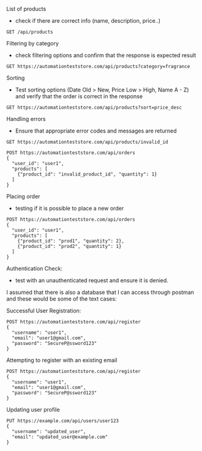 


List of products 
  - check if there are correct info (name, description, price..) 

```
GET /api/products
```

Filtering by category
  -  check filtering options and confirm that the response is expected result
```
GET https://automationteststore.com/api/products?category=fragrance
```

Sorting
  - Test sorting options (Date Old > New, Price Low > High, Name A - Z) and verify that the order is correct in the response

```
GET https://automationteststore.com/api/products?sort=price_desc
```

Handling errors
  - Ensure that appropriate error codes and messages are returned

```
GET https://automationteststore.com/api/products/invalid_id
```
```
POST https://automationteststore.com/api/orders
{
  "user_id": "user1",
  "products": [
    {"product_id": "invalid_product_id", "quantity": 1}
  ]
}
```

Placing order 
  - testing if it is possible to place a new order

```
POST https://automationteststore.com/api/orders
{
  "user_id": "user1",
  "products": [
    {"product_id": "prod1", "quantity": 2},
    {"product_id": "prod2", "quantity": 1}
  ]
}
```
Authentication Check:

  - test with an unauthenticated request and ensure it is denied.


I assumed that there is also a database that I can access through postman and these would be some of the text cases: 

Successful User Registration:

```
POST https://automationteststore.com/api/register
{
  "username": "user1",
  "email": "user1@gmail.com",
  "password": "SecureP@ssword123"
}
```

Attempting to register with an existing email

```
POST https://automationteststore.com/api/register
{
  "username": "user1",
  "email": "user1@gmail.com",
  "password": "SecureP@ssword123"
}
```

Updating user profile 

```
PUT https://example.com/api/users/user123
{
  "username": "updated_user",
  "email": "updated_user@example.com"
}
```
